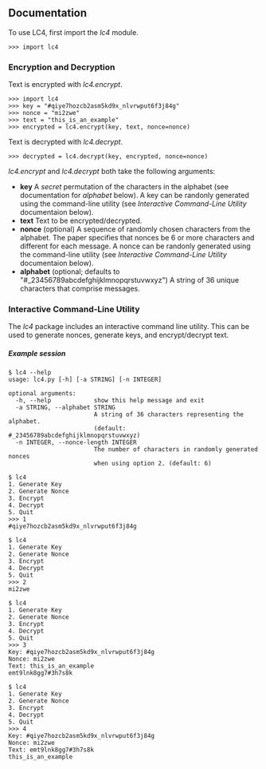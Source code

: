 ﻿Documentation
-------------

To use LC4, first import the *lc4* module.

    >>> import lc4

### Encryption and Decryption

Text is encrypted with *lc4.encrypt*.
    
    >>> import lc4
    >>> key = "#qiye7hozcb2asm5kd9x_nlvrwput6f3j84g"
    >>> nonce = "mi2zwe"
    >>> text = "this_is_an_example"
    >>> encrypted = lc4.encrypt(key, text, nonce=nonce)

Text is decrypted with *lc4.decrypt*.

    >>> decrypted = lc4.decrypt(key, encrypted, nonce=nonce)

*lc4.encrypt* and *lc4.decrypt* both take the following arguments:

* **key** A *secret* permutation of the characters in the alphabet (see documentation for
*alphabet* below). A key can be randonly generated using the command-line utility (see
*Interactive Command-Line Utility* documentaion below).
* **text** Text to be encrypted/decrypted.
* **nonce** (optional) A sequence of randomly chosen characters from the alphabet. The paper
specifies that nonces be 6 or more characters and different for each message. A nonce can be
randonly generated using the command-line utility (see *Interactive Command-Line Utility*
documentaion below).
* **alphabet** (optional; defaults to "#_23456789abcdefghijklmnopqrstuvwxyz") A string of 36
unique characters that comprise messages.

### Interactive Command-Line Utility

The *lc4* package includes an interactive command line utility. This can be used to
generate nonces, generate keys, and encrypt/decrypt text.

##### Example session

```
$ lc4 --help
usage: lc4.py [-h] [-a STRING] [-n INTEGER]

optional arguments:
  -h, --help            show this help message and exit
  -a STRING, --alphabet STRING
                        A string of 36 characters representing the alphabet.
                        (default: #_23456789abcdefghijklmnopqrstuvwxyz)
  -n INTEGER, --nonce-length INTEGER
                        The number of characters in randomly generated nonces
                        when using option 2. (default: 6)

$ lc4
1. Generate Key
2. Generate Nonce
3. Encrypt
4. Decrypt
5. Quit
>>> 1
#qiye7hozcb2asm5kd9x_nlvrwput6f3j84g

$ lc4
1. Generate Key
2. Generate Nonce
3. Encrypt
4. Decrypt
5. Quit
>>> 2
mi2zwe

$ lc4
1. Generate Key
2. Generate Nonce
3. Encrypt
4. Decrypt
5. Quit
>>> 3
Key: #qiye7hozcb2asm5kd9x_nlvrwput6f3j84g
Nonce: mi2zwe
Text: this_is_an_example
emt9lnk8gg7#3h7s8k

$ lc4
1. Generate Key
2. Generate Nonce
3. Encrypt
4. Decrypt
5. Quit
>>> 4
Key: #qiye7hozcb2asm5kd9x_nlvrwput6f3j84g
Nonce: mi2zwe
Text: emt9lnk8gg7#3h7s8k
this_is_an_example
```
